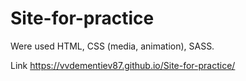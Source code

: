# Site-for-practice

Were used HTML, CSS (media, animation), SASS.

Link https://vvdementiev87.github.io/Site-for-practice/
